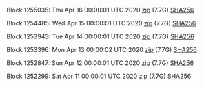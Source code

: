 Block 1255035: Thu Apr 16 00:00:01 UTC 2020 [zip](https://dash-bootstrap.ams3.digitaloceanspaces.com/mainnet/2020-04-16/bootstrap.dat.zip) (7.7G) [SHA256](https://dash-bootstrap.ams3.digitaloceanspaces.com/mainnet/2020-04-16/sha256.txt)

Block 1254485: Wed Apr 15 00:00:01 UTC 2020 [zip](https://dash-bootstrap.ams3.digitaloceanspaces.com/mainnet/2020-04-15/bootstrap.dat.zip) (7.7G) [SHA256](https://dash-bootstrap.ams3.digitaloceanspaces.com/mainnet/2020-04-15/sha256.txt)

Block 1253943: Tue Apr 14 00:00:01 UTC 2020 [zip](https://dash-bootstrap.ams3.digitaloceanspaces.com/mainnet/2020-04-14/bootstrap.dat.zip) (7.7G) [SHA256](https://dash-bootstrap.ams3.digitaloceanspaces.com/mainnet/2020-04-14/sha256.txt)

Block 1253396: Mon Apr 13 00:00:02 UTC 2020 [zip](https://dash-bootstrap.ams3.digitaloceanspaces.com/mainnet/2020-04-13/bootstrap.dat.zip) (7.7G) [SHA256](https://dash-bootstrap.ams3.digitaloceanspaces.com/mainnet/2020-04-13/sha256.txt)

Block 1252847: Sun Apr 12 00:00:01 UTC 2020 [zip](https://dash-bootstrap.ams3.digitaloceanspaces.com/mainnet/2020-04-12/bootstrap.dat.zip) (7.7G) [SHA256](https://dash-bootstrap.ams3.digitaloceanspaces.com/mainnet/2020-04-12/sha256.txt)

Block 1252299: Sat Apr 11 00:00:01 UTC 2020 [zip](https://dash-bootstrap.ams3.digitaloceanspaces.com/mainnet/2020-04-11/bootstrap.dat.zip) (7.7G) [SHA256](https://dash-bootstrap.ams3.digitaloceanspaces.com/mainnet/2020-04-11/sha256.txt)
